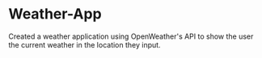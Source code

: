 # Weather-App
Created a weather application using OpenWeather's API to show the user the current weather in the location they input.
